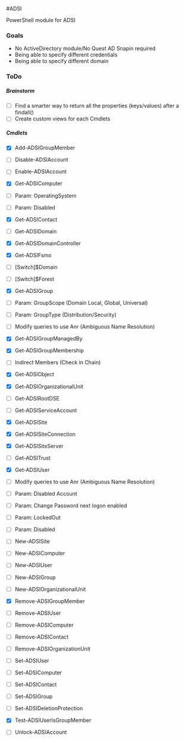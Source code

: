 #ADSI

PowerShell module for ADSI

### Goals
 * No ActiveDirectory module/No Quest AD Snapin required
 * Being able to specify different credentials
 * Being able to specify different domain


### ToDo

##### Brainstorm
- [ ] Find a smarter way to return all the properties (keys/values) after a findall()
- [ ] Create custom views for each Cmdlets

##### Cmdlets
- [x] Add-ADSIGroupMember
- [ ] Disable-ADSIAccount
- [ ] Enable-ADSIAccount
- [x] Get-ADSIComputer
 - [ ] Param: OperatingSystem
 - [ ] Param: Disabled
- [x] Get-ADSIContact
- [ ] Get-ADSIDomain
- [x] Get-ADSIDomainController
- [x] Get-ADSIFsmo
 -  [ ] [Switch]$Domain
 -  [ ] [Switch]$Forest
- [x] Get-ADSIGroup
 -  [ ] Param: GroupScope (Domain Local, Global, Universal)
 -  [ ] Param: GroupType (Distribution/Security)
 -  [ ] Modify queries to use Anr (Ambiguous Name Resolution)
- [x] Get-ADSIGroupManagedBy
- [x] Get-ADSIGroupMembership
 - [ ] Indirect Members (Check in Chain)
- [x] Get-ADSIObject
- [x] Get-ADSIOrganizationalUnit
- [ ] Get-ADSIRootDSE
- [ ] Get-ADSIServiceAccount
- [x] Get-ADSISite
- [x] Get-ADSISiteConnection
- [x] Get-ADSISiteServer
- [ ] Get-ADSITrust
- [x] Get-ADSIUser
 - [ ] Modify queries to use Anr (Ambiguous Name Resolution)
 - [ ] Param: Disabled Account 
 - [ ] Param: Change Password next logon enabled
 - [ ] Param: LockedOut
 - [ ] Param: Disabled
- [ ] New-ADSISite
- [ ] New-ADSIComputer
- [ ] New-ADSIUser
- [ ] New-ADSIGroup
- [ ] New-ADSIOrganizationalUnit
- [x] Remove-ADSIGroupMember
- [ ] Remove-ADSIUser
- [ ] Remove-ADSIComputer
- [ ] Remove-ADSIContact
- [ ] Remove-ADSIOrganizationUnit
- [ ] Set-ADSIUser
- [ ] Set-ADSIComputer
- [ ] Set-ADSIContact
- [ ] Set-ADSIGroup
- [ ] Set-ADSIDeletionProtection
- [x] Test-ADSIUserIsGroupMember
- [ ] Unlock-ADSIAccount

